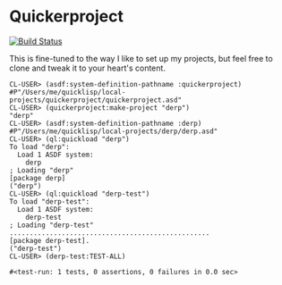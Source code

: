 Quickerproject
==============

[![Build Status](https://travis-ci.org/DalekBaldwin/quickerproject.svg?branch=master)](https://travis-ci.org/DalekBaldwin/quickerproject)

This is fine-tuned to the way I like to set up my projects, but feel free to clone and tweak it to your heart's content.

```
CL-USER> (asdf:system-definition-pathname :quickerproject)
#P"/Users/me/quicklisp/local-projects/quickerproject/quickerproject.asd"
CL-USER> (quickerproject:make-project "derp")
"derp"
CL-USER> (asdf:system-definition-pathname :derp)
#P"/Users/me/quicklisp/local-projects/derp/derp.asd"
CL-USER> (ql:quickload "derp")
To load "derp":
  Load 1 ASDF system:
    derp
; Loading "derp"
[package derp]
("derp")
CL-USER> (ql:quickload "derp-test")
To load "derp-test":
  Load 1 ASDF system:
    derp-test
; Loading "derp-test"
..................................................
[package derp-test].
("derp-test")
CL-USER> (derp-test:TEST-ALL)

#<test-run: 1 tests, 0 assertions, 0 failures in 0.0 sec>
```